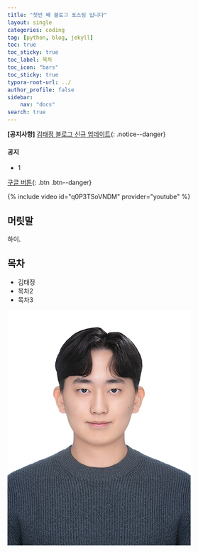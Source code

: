 ```yaml
---
title: "첫번 째 블로그 포스팅 입니다"
layout: single
categories: coding
tag: [python, blog, jekyll]
toc: true
toc_sticky: true
toc_label: 목차
toc_icon: "bars"
toc_sticky: true
typora-root-url: ../
author_profile: false
sidebar:
    nav: "docs"
search: true
---
```


**[공지사항]** [김태정 블로그 신규 업데이트](https://kkimtaejung.github.io/minimal-mistakes/docs/quick-start-guide/){: .notice--danger}

<div class="notice--success">
<h4>공지</h4>
<ul>
    <li>1</li>
</ul>
</div>

[구글 버튼](https://google.com){: .btn .btn--danger}

{% include video id="q0P3TSoVNDM" provider="youtube" %}

## 머릿말

하이.

## 목차

- 김태정
- 목차2
- 목차3

![증명사진20241125](/images/2023-09-26-first/증명사진20241125.jpg)
